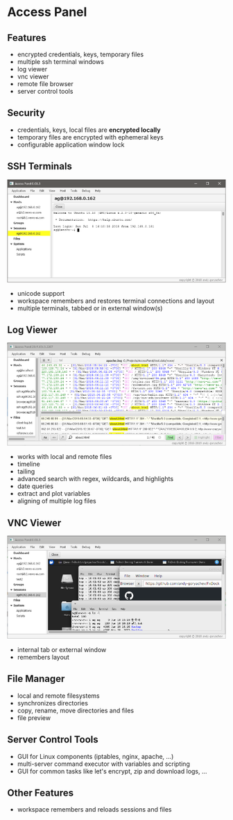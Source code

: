 # Access Panel

## Features

* encrypted credentials, keys, temporary files
* multiple ssh terminal windows
* log viewer
* vnc viewer
* remote file browser
* server control tools


## Security

* credentials, keys, local files are **encrypted locally**
* temporary files are encrypted with ephemeral keys
* configurable application window lock


## SSH Terminals

![application screenshot](terminal.png)

* unicode support
* workspace remembers and restores terminal connections and layout
* multiple terminals, tabbed or in external window(s)


## Log Viewer

![log viewer](log-viewer.png)

* works with local and remote files
* timeline
* tailing
* advanced search with regex, wildcards, and highlights 
* date queries
* extract and plot variables
* aligning of multiple log files


## VNC Viewer

![vnc viewer](vnc-viewer.png)

* internal tab or external window
* remembers layout


## File Manager

* local and remote filesystems
* synchronizes directories
* copy, rename, move directories and files
* file preview


## Server Control Tools

* GUI for Linux components (iptables, nginx, apache, ...)
* multi-server command executor with variables and scripting
* GUI for common tasks like let's encrypt, zip and download logs, ...



## Other Features

* workspace remembers and reloads sessions and files

